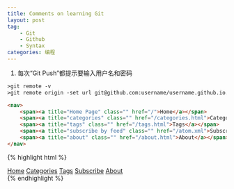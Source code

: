 ```yaml
---
title: Comments on learning Git
layout: post
tag:
    - Git
    - Github
    - Syntax
categories: 编程
---
```


1. 每次“Git Push”都提示要输入用户名和密码
```html
>git remote -v
>git remote origin -set url git@github.com:username/username.github.io.git
```
```html
<nav>
    <span><a title="Home Page" class="" href="/">Home</a></span>
    <span><a title="categories" class="" href="/categories.html">Categories</a></span>
    <span><a title="tags" class="" href="/tags.html">Tags</a></span>
    <span><a title="subscribe by feed" class="" href="/atom.xml">Subscribe</a></span>
    <span><a title="about" class="" href="/about.html">About</a></span>
</nav>
```

{% highlight html %}
<nav>
    <span><a title="Home Page" class="" href="/">Home</a></span>
    <span><a title="categories" class="" href="/categories.html">Categories</a></span>
    <span><a title="tags" class="" href="/tags.html">Tags</a></span>
    <span><a title="subscribe by feed" class="" href="/atom.xml">Subscribe</a></span>
    <span><a title="about" class="" href="/about.html">About</a></span>
</nav>
{% endhighlight %}
